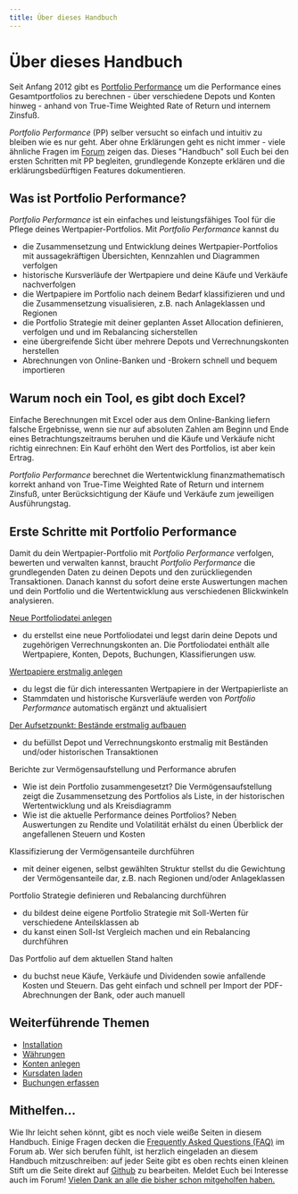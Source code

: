 ```yaml
---
title: Über dieses Handbuch
---
```


# Über dieses Handbuch

Seit Anfang 2012 gibt es [Portfolio Performance](https://portfolio-performance.info) um die Performance eines Gesamtportfolios zu berechnen - über verschiedene Depots und Konten hinweg - anhand von True-Time Weighted Rate of Return und internem Zinsfuß.

*Portfolio Performance* (PP) selber versucht so einfach und intuitiv zu bleiben wie es nur geht. Aber ohne Erklärungen geht es nicht immer - viele ähnliche Fragen im [Forum](https://forum.portfolio-performance.info) zeigen das. Dieses "Handbuch" soll Euch bei den ersten Schritten mit PP begleiten, grundlegende Konzepte erklären und die erklärungsbedürftigen Features dokumentieren.

## Was ist Portfolio Performance?

*Portfolio Performance* ist ein einfaches und leistungsfähiges Tool für die Pflege deines Wertpapier-Portfolios. Mit *Portfolio Performance* kannst du 

- die Zusammensetzung und Entwicklung deines Wertpapier-Portfolios mit aussagekräftigen Übersichten, Kennzahlen und Diagrammen verfolgen
- historische Kursverläufe der Wertpapiere und deine Käufe und Verkäufe nachverfolgen  
- die Wertpapiere im Portfolio nach deinem Bedarf klassifizieren und und die Zusammensetzung visualisieren, z.B. nach Anlageklassen und Regionen
- die Portfolio Strategie mit deiner geplanten Asset Allocation definieren, verfolgen und und im Rebalancing sicherstellen
- eine übergreifende Sicht über mehrere Depots und Verrechnungskonten herstellen
- Abrechnungen von Online-Banken und -Brokern schnell und bequem importieren

## Warum noch ein Tool, es gibt doch Excel?

Einfache Berechnungen mit Excel oder aus dem Online-Banking liefern falsche Ergebnisse, wenn sie nur auf absoluten Zahlen am Beginn und Ende eines Betrachtungszeitraums beruhen und die Käufe und Verkäufe nicht richtig einrechnen: Ein Kauf erhöht den Wert des Portfolios, ist aber kein Ertrag. 

*Portfolio Performance* berechnet die Wertentwicklung finanzmathematisch korrekt anhand von True-Time Weighted Rate of Return und internem Zinsfuß, unter Berücksichtigung der Käufe und Verkäufe zum jeweiligen Ausführungstag. 

## Erste Schritte mit Portfolio Performance

Damit du dein Wertpapier-Portfolio mit *Portfolio Performance* verfolgen, bewerten und verwalten kannst, braucht *Portfolio Performance* die grundlegenden Daten zu deinen Depots und den zurückliegenden Transaktionen. Danach kannst du sofort deine erste Auswertungen machen und dein Portfolio und die Wertentwicklung aus verschiedenen Blickwinkeln analysieren.  

[Neue Portfoliodatei anlegen](intro-neue-portfoliodatei-anlegen.md)

- du erstellst eine neue Portfoliodatei und legst darin deine Depots und zugehörigen Verrechnungskonten an. Die Portfoliodatei enthält alle Wertpapiere, Konten, Depots, Buchungen, Klassifierungen usw. 

[Wertpapiere erstmalig anlegen](intro-wertpapiere-anlegen.md)  

- du legst die für dich interessanten Wertpapiere in der Wertpapierliste an 
- Stammdaten und historische Kursverläufe werden von *Portfolio Performance* automatisch ergänzt und aktualisiert

[Der Aufsetzpunkt: Bestände erstmalig aufbauen](intro-bestaende-erstmalig-aufbauen.md)

- du befüllst Depot und Verrechnungskonto erstmalig mit Beständen und/oder historischen Transaktionen 

Berichte zur Vermögensaufstellung und Performance abrufen

- Wie ist dein Portfolio zusammengesetzt? Die Vermögensaufstellung zeigt die Zusammensetzung des Portfolios als Liste, in der historischen Wertentwicklung und als Kreisdiagramm
- Wie ist die aktuelle Performance deines Portfolios? Neben Auswertungen zu Rendite und Volatilität erhälst du einen Überblick der angefallenen Steuern und Kosten

Klassifizierung der Vermögensanteile durchführen

- mit deiner eigenen, selbst gewählten Struktur stellst du die Gewichtung der Vermögensanteile dar, z.B. nach Regionen und/oder Anlageklassen

Portfolio Strategie definieren und Rebalancing durchführen

- du bildest deine eigene Portfolio Strategie mit Soll-Werten für verschiedene Anteilsklassen ab 
- du kanst einen Soll-Ist Vergleich machen und ein Rebalancing durchführen 

Das Portfolio auf dem aktuellen Stand halten

- du buchst neue Käufe, Verkäufe und Dividenden sowie anfallende Kosten und Steuern. Das geht einfach und schnell per Import der PDF-Abrechnungen der Bank, oder auch manuell

## Weiterführende Themen

* [Installation](installation.md)
* [Währungen](waehrungen.md)
* [Konten anlegen](konten_anlegen.md)
* [Kursdaten laden](kursdaten_laden.md)
* [Buchungen erfassen](buchungen_erfassen.md)

## Mithelfen...

Wie Ihr leicht sehen könnt, gibt es noch viele weiße Seiten in diesem Handbuch. Einige Fragen decken die [Frequently Asked Questions (FAQ)](https://forum.portfolio-performance.info/t/faq-haeufig-gestellte-fragen/1721) im Forum ab. Wer sich berufen fühlt, ist herzlich eingeladen an diesem Handbuch mitzuschreiben: auf jeder Seite gibt es oben rechts einen kleinen Stift um die Seite direkt auf [Github](https://github.com/buchen/portfolio-help) zu bearbeiten. Meldet Euch bei Interesse auch im Forum! [Vielen Dank an alle die bisher schon mitgeholfen haben.](https://github.com/buchen/portfolio-help/graphs/contributors)


